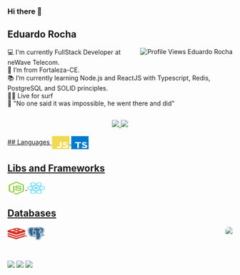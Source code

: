 ### Hi there 👋
## Eduardo Rocha
<img align="right" alt="Profile Views Eduardo Rocha" src="https://komarev.com/ghpvc/?username=rochaeduardo997&color=e05d44" />

:computer: I'm currently FullStack Developer at neWave Telecom.<br/>
:house_with_garden: I’m from Fortaleza-CE.<br/>
:books: I’m currently learning Node.js and ReactJS with Typescript, Redis, PostgreSQL and SOLID principles.<br/>
:surfing_man: Live for surf<br/>
:monocle_face: "No one said it was impossible, he went there and did"

  ##
  
<div align="center">
  <a href="https://github.com/rochaeduardo997">
  <img height="180em" src="https://github-readme-stats.vercel.app/api?username=rochaeduardo997&show_icons=true&theme=monokai&include_all_commits=true&count_private=true"/>
  <img height="180em" src="https://github-readme-stats.vercel.app/api/top-langs/?username=rochaeduardo997&layout=compact&langs_count=7&theme=monokai"/>
</div>
<div style="display: inline_block">
  <br />
  ## Languages
  <img align="center" height="30" width="40" src="https://github.com/devicons/devicon/blob/master/icons/javascript/javascript-plain.svg">
  <img align="center" height="30" width="40" src="https://github.com/devicons/devicon/blob/master/icons/typescript/typescript-plain.svg">
  
  ## Libs and Frameworks
  <img align="center" height="30" width="40" src="https://github.com/devicons/devicon/blob/master/icons/nodejs/nodejs-plain.svg">
  <img align="center" height="30" width="40" src="https://github.com/devicons/devicon/blob/master/icons/react/react-original.svg">
  
   ## Databases
  <img align="center" height="30" width="40" src="https://github.com/devicons/devicon/blob/master/icons/redis/redis-plain.svg">
  <img align="center" height="30" width="40" src="https://github.com/devicons/devicon/blob/master/icons/postgresql/postgresql-plain.svg">
  <img align="right"  height="130" style="border-radius:50px;" src="https://media4.giphy.com/media/5Sph4aGQ9Zf0s/giphy.gif">
</div>
  
  ##
 <br/>
<div> 
  <a href="https://www.instagram.com/rochaeduardo997/" target="_blank"><img src="https://img.shields.io/badge/-Instagram-%23E4405F?style=for-the-badge&logo=instagram&logoColor=white" target="_blank"></a>
  <a href="https://www.linkedin.com/in/carlos-eduardo-rocha-lima-70ba3a214/" target="_blank"><img src="https://img.shields.io/badge/-LinkedIn-%230077B5?style=for-the-badge&logo=linkedin&logoColor=white" target="_blank"></a>
  <a href="https://gitlab.com/rochaeduardo997/" target="_blank"><img src="https://img.shields.io/badge/GitLab-330F63?style=for-the-badge&logo=gitlab&logoColor=white" target="_blank"></a>
</div>
